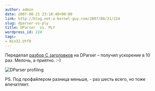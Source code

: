 ```yaml
---
author: admin
date: 2007-08-21 23:18:40+00:00
link: http://blog.not-a-kernel-guy.com/2007/08/21/224
slug: dparser-vs-ply
title: DParser  vs. PLY
wordpress_id: 224
tags:
- Win32.Utf8
---
```


Переделал [разбор С заголовков](http://blog.not-a-kernel-guy.com/2007/08/17/222) на DParser – получил ускорение в 10 раз. Мелочь, а приятно. :-)

![DParser profiling](/2007/08/dparser_profile_output.png)

PS. Под профайлером разница меньше, - раз шесть всего, но тоже впечатляет. 
